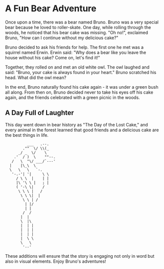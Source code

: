 # A Fun Bear Adventure

Once upon a time, there was a bear named Bruno. Bruno was a very special bear because he loved to roller-skate. One day, while rolling through the woods, he noticed that his bear cake was missing. "Oh no!", exclaimed Bruno, "How can I continue without my delicious cake?"

Bruno decided to ask his friends for help. The first one he met was a squirrel named Erwin. Erwin said: "Why does a bear like you leave the house without his cake? Come on, let's find it!"

Together, they rolled on and met an old white owl. The owl laughed and said: "Bruno, your cake is always found in your heart." Bruno scratched his head. What did the owl mean?

In the end, Bruno naturally found his cake again - it was under a green bush all along. From then on, Bruno decided never to take his eyes off his cake again, and the friends celebrated with a green picnic in the woods.

## A Day Full of Laughter

This day went down in bear history as "The Day of the Lost Cake," and every animal in the forest learned that good friends and a delicious cake are the best things in life.

```
          ___   .--.
        .""  \/ \\(_
      _/ _  \/    \
    .'  / )  \    ""--.
   /   \  "\/ ___/`---'
  |    |\_\  \
  \   \   \   `-.
   '-.-'| '|     \ \
     / \ \  |    | |
     |\ '\ \ |   ; |
     ( '-\ \|    /
      \ \ \ |   /
       \ \ \|  |
        \ \ | /
         | |/
         | |
        /  /
       |  |
       \  |\
       |  | |
       |  | |
       |  | |
       |  \ \
       \   \
        '--'
```

These additions will ensure that the story is engaging not only in word but also in visual elements. Enjoy Bruno's adventures!